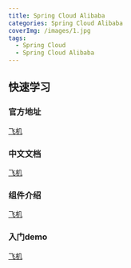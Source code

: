 ```yaml
---
title: Spring Cloud Alibaba
categories: Spring Cloud Alibaba
coverImg: /images/1.jpg
tags:
  - Spring Cloud
  - Spring Cloud Alibaba
---
```


## 快速学习

### 官方地址

[飞机](https://spring.io/projects/spring-cloud-alibaba#learn)

### 中文文档

[飞机](https://github.com/alibaba/spring-cloud-alibaba/blob/master/README-zh.md)

### 组件介绍

[飞机](https://github.com/alibaba/spring-cloud-alibaba/blob/master/Roadmap-zh.md)

### 入门demo

[飞机](https://github.com/alibaba/spring-cloud-alibaba/tree/master/spring-cloud-alibaba-examples)

